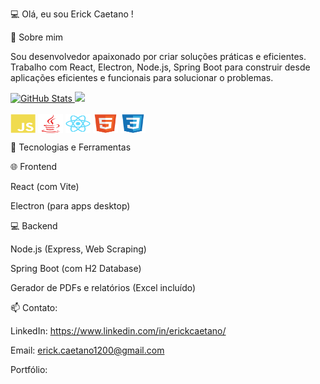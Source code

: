 
💻 Olá, eu sou Erick Caetano !

🚀 Sobre mim

Sou desenvolvedor apaixonado por criar soluções práticas e eficientes. Trabalho com React, Electron, Node.js, Spring Boot  para construir desde aplicações eficientes e funcionais para solucionar o problemas.

<div>
<a href="https://github-readme-stats.vercel.app/api?username=Erick-lks&show_icons=true&theme=radical">
  <img height="180em" src="https://github-readme-stats.vercel.app/api/top-langs/?username=Erick-lks&layout=compact" alt="GitHub Stats" />
  <img height="180em" src="https://github-readme-stats.vercel.app/api?username=Erick-lks&show_icons=true&theme=light" />
</a>
</div>
<div style="display: inline_block"><br>
  <img align="center" alt="Erick-Js" height="30" width="40" src="https://raw.githubusercontent.com/devicons/devicon/master/icons/javascript/javascript-plain.svg">
  <img align="center" alt="Erick-Java" height="30" width="40" src="https://raw.githubusercontent.com/devicons/devicon/master/icons/java/java-plain.svg">
  <img align="center" alt="Erick-React" height="30" width="40" src="https://raw.githubusercontent.com/devicons/devicon/master/icons/react/react-original.svg">
  <img align="center" alt="Erick-HTML" height="30" width="40" src="https://raw.githubusercontent.com/devicons/devicon/master/icons/html5/html5-original.svg">
  <img align="center" alt="Rafa-CSS" height="30" width="40" src="https://raw.githubusercontent.com/devicons/devicon/master/icons/css3/css3-original.svg">

</div>

🔧 Tecnologias e Ferramentas

🌐 Frontend

React (com Vite)

Electron (para apps desktop)

💻 Backend

Node.js (Express, Web Scraping)

Spring Boot (com H2 Database)

Gerador de PDFs e relatórios (Excel incluído)

📫 Contato:

LinkedIn: https://www.linkedin.com/in/erickcaetano/

Email: erick.caetano1200@gmail.com

Portfólio: 



  
